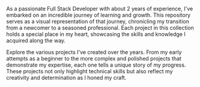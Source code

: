 As a passionate Full Stack Developer with about 2 years of experience, I've embarked on an incredible journey of learning and growth. This repository serves as a visual representation of that journey, chronicling my transition from a newcomer to a seasoned professional. Each project in this collection holds a special place in my heart, showcasing the skills and knowledge I acquired along the way.

Explore the various projects I've created over the years. From my early attempts as a beginner to the more complex and polished projects that demonstrate my expertise, each one tells a unique story of my progress. These projects not only highlight technical skills but also reflect my creativity and determination as I honed my craft.